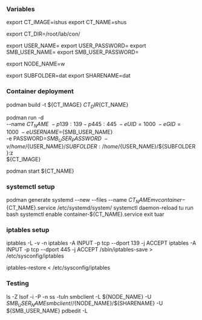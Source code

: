 ### Variables

export CT_IMAGE=ishus
export CT_NAME=shus

export CT_DIR=/root/lab/con/

export USER_NAME=
export USER_PASSWORD=
export SMB_USER_NAME=
export SMB_USER_PASSWORD=

export NODE_NAME=w

export SUBFOLDER=dat
export SHARENAME=dat

### Container deployment

podman build -t ${CT_IMAGE} ${CT_DIR}${CT_NAME}

podman run -d \
    --name ${CT_NAME} \
    -p 139:139 -p 445:445 \
    -e UID=1000 \
    -e GID=1000 \
    -e USERNAME=${SMB_USER_NAME} \
    -e PASSWORD=${SMB_USER_PASSWORD} \
    -v /home/${USER_NAME}/${SUBFOLDER}:/home/${USER_NAME}/${SUBFOLDER}:z \
    ${CT_IMAGE}

podman start ${CT_NAME}

### systemctl setup

podman generate systemd --new --files --name ${CT_NAME}
mv container-${CT_NAME}.service /etc/systemd/system/
systemctl daemon-reload
tu run bash
	systemctl enable container-${CT_NAME}.service
	exit
tuar

### iptables setup

iptables -L -v -n
iptables -A INPUT -p tcp --dport 139 -j ACCEPT
iptables -A INPUT -p tcp --dport 445 -j ACCEPT
/sbin/iptables-save > /etc/sysconfig/iptables

iptables-restore < /etc/sysconfig/iptables

### Testing

ls -Z <path>
lsof -i -P -n
ss -tuln
smbclient -L ${NODE_NAME} -U ${SMB_USER_NAME}
smbclient //${NODE_NAME}/${SHARENAME} -U ${SMB_USER_NAME}
pdbedit -L

